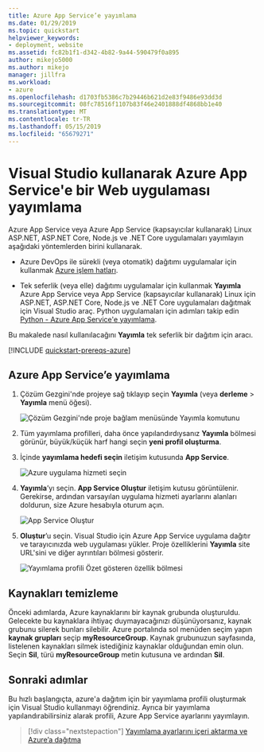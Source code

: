 ```yaml
---
title: Azure App Service’e yayımlama
ms.date: 01/29/2019
ms.topic: quickstart
helpviewer_keywords:
- deployment, website
ms.assetid: fc82b1f1-d342-4b82-9a44-590479f0a895
author: mikejo5000
ms.author: mikejo
manager: jillfra
ms.workload:
- azure
ms.openlocfilehash: d1703fb5386c7b29446b621d2e83f9486e93dd3d
ms.sourcegitcommit: 08fc78516f1107b83f46e2401888df4868bb1e40
ms.translationtype: MT
ms.contentlocale: tr-TR
ms.lasthandoff: 05/15/2019
ms.locfileid: "65679271"
---
```

# <a name="publish-a-web-app-to-azure-app-service-using-visual-studio"></a>Visual Studio kullanarak Azure App Service'e bir Web uygulaması yayımlama

Azure App Service veya Azure App Service (kapsayıcılar kullanarak) Linux ASP.NET, ASP.NET Core, Node.js ve .NET Core uygulamaları yayımlayın aşağıdaki yöntemlerden birini kullanarak.

* Azure DevOps ile sürekli (veya otomatik) dağıtımı uygulamalar için kullanmak [Azure işlem hatları](https://docs.microsoft.com/azure/devops/pipelines/get-started-yaml?view=azdevops).

* Tek seferlik (veya elle) dağıtımı uygulamalar için kullanmak **Yayımla** Azure App Service veya App Service (kapsayıcılar kullanarak) Linux için ASP.NET, ASP.NET Core, Node.js ve .NET Core uygulamaları dağıtmak için Visual Studio araç. Python uygulamaları için adımları takip edin [Python - Azure App Service'e yayımlama](../python/publishing-python-web-applications-to-azure-from-visual-studio.md).

Bu makalede nasıl kullanılacağını **Yayımla** tek seferlik bir dağıtım için aracı.

[!INCLUDE [quickstart-prereqs-azure](includes/quickstart-prereqs-azure.md)]

## <a name="publish-to-azure-app-service"></a>Azure App Service’e yayımlama

1. Çözüm Gezgini'nde projeye sağ tıklayıp seçin **Yayımla** (veya **derleme** > **Yayımla** menü öğesi).

    ![Çözüm Gezgini'nde proje bağlam menüsünde Yayımla komutunu](../deployment/media/quickstart-publish.png "seçin yayımlama")

1. Tüm yayımlama profilleri, daha önce yapılandırdıysanız **Yayımla** bölmesi görünür, büyük/küçük harf hangi seçin **yeni profil oluşturma**.

1. İçinde **yayımlama hedefi seçin** iletişim kutusunda **App Service**.

    ![Azure uygulama hizmeti seçin](../deployment/media/quickstart-publish-azure.png "Azure uygulama hizmeti seçin")

1. **Yayımla**’yı seçin. **App Service Oluştur** iletişim kutusu görüntülenir. Gerekirse, ardından varsayılan uygulama hizmeti ayarlarını alanları doldurun, size Azure hesabıyla oturum açın.

    ![App Service Oluştur](../deployment/media/quickstart-publish-settings-app-service.png "Azure App Service oluştur")

1. **Oluştur**’u seçin. Visual Studio için Azure App Service uygulama dağıtır ve tarayıcınızda web uygulaması yükler. Proje özelliklerini **Yayımla** site URL'sini ve diğer ayrıntıları bölmesi gösterir.

    ![Yayımlama profili Özet gösteren özellik bölmesi](../deployment/media/quickstart-publish-app-service-summary.png)

## <a name="clean-up-resources"></a>Kaynakları temizleme

Önceki adımlarda, Azure kaynaklarını bir kaynak grubunda oluşturuldu. Gelecekte bu kaynaklara ihtiyaç duymayacağınızı düşünüyorsanız, kaynak grubunu silerek bunları silebilir.
Azure portalında sol menüden seçim yapın **kaynak grupları** seçip **myResourceGroup**.
Kaynak grubunuzun sayfasında, listelenen kaynakları silmek istediğiniz kaynaklar olduğundan emin olun.
Seçin **Sil**, türü **myResourceGroup** metin kutusuna ve ardından **Sil**.

## <a name="next-steps"></a>Sonraki adımlar

Bu hızlı başlangıçta, azure'a dağıtım için bir yayımlama profili oluşturmak için Visual Studio kullanmayı öğrendiniz. Ayrıca bir yayımlama yapılandırabilirsiniz alarak profili, Azure App Service ayarlarını yayımlayın.

> [!div class="nextstepaction"]
> [Yayımlama ayarlarını içeri aktarma ve Azure’a dağıtma](tutorial-import-publish-settings-azure.md)
